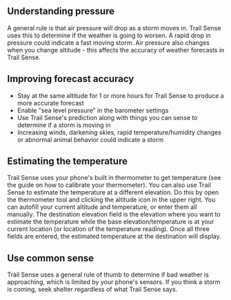 ## Understanding pressure

A general rule is that air pressure will drop as a storm moves in. Trail Sense uses this to determine if the weather is going to worsen. A rapid drop in pressure could indicate a fast moving storm. Air pressure also changes when you change altitude - this affects the accuracy of weather forecasts in Trail Sense.

## Improving forecast accuracy

- Stay at the same altitude for 1 or more hours for Trail Sense to produce a more accurate forecast
- Enable "sea level pressure" in the barometer settings
- Use Trail Sense's prediction along with things you can sense to determine if a storm is moving in
- Increasing winds, darkening skies, rapid temperature/humidity changes or abnormal animal behavior could indicate a storm

## Estimating the temperature

Trail Sense uses your phone's built in thermometer to get temperature (see the guide on how to calibrate your thermometer). You can also use Trail Sense to estimate the temperature at a different elevation. Do this by open the thermometer tool and clicking the altitude icon in the upper right. You can autofill your current altitude and temperature, or enter them all manually. The destination elevation field is the elevation where you want to estimate the temperature while the base elevation/temperature is at your current location (or location of the temperature reading). Once all three fields are entered, the estimated temperature at the destination will display.

## Use common sense

Trail Sense uses a general rule of thumb to determine if bad weather is approaching, which is limited by your phone's sensors. If you think a storm is coming, seek shelter regardless of what Trail Sense says.
